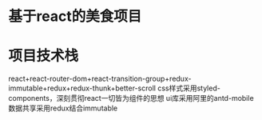 # 基于react的美食项目

# 项目技术栈
  react+react-router-dom+react-transition-group+redux-immutable+redux+redux-thunk+better-scroll
  css样式采用styled-components，深刻贯彻react一切皆为组件的思想
  ui库采用阿里的antd-mobile
  数据共享采用redux结合immutable
